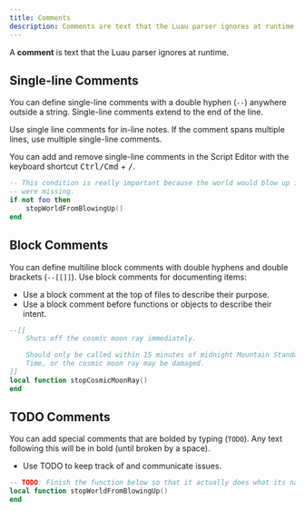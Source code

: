 ```yaml
---
title: Comments
description: Comments are text that the Luau parser ignores at runtime.
---
```


A **comment** is text that the Luau parser ignores at runtime.

## Single-line Comments

You can define single-line comments with a double hyphen (`--`) anywhere outside a string. Single-line comments extend to the end of the line.

Use single line comments for in-line notes. If the comment spans multiple lines, use multiple single-line comments.

You can add and remove single-line comments in the Script Editor with the keyboard shortcut <kbd>Ctrl/Cmd</kbd> + <kbd>/</kbd>.

```lua
-- This condition is really important because the world would blow up if it
-- were missing.
if not foo then
    stopWorldFromBlowingUp()
end
```

## Block Comments

You can define multiline block comments with double hyphens and double brackets (`--[[]]`). Use block comments for documenting items:

- Use a block comment at the top of files to describe their purpose.
- Use a block comment before functions or objects to describe their intent.

```lua
--[[
    Shuts off the cosmic moon ray immediately.

    Should only be called within 15 minutes of midnight Mountain Standard
    Time, or the cosmic moon ray may be damaged.
]]
local function stopCosmicMoonRay()
end
```

## TODO Comments

You can add special comments that are bolded by typing (`TODO`). Any text following this will be in bold (until broken by a space).

- Use TODO to keep track of and communicate issues.

```lua
-- TODO: Finish the function below so that it actually does what its name implies.
local function stopWorldFromBlowingUp()
end
```
